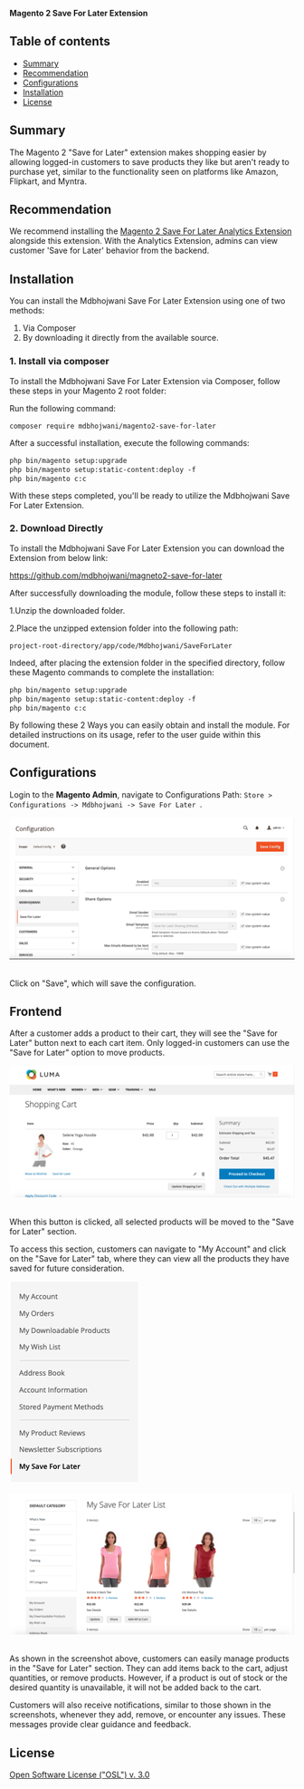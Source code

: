 <strong>Magento 2 Save For Later Extension</strong> 

## Table of contents

- [Summary](#summary)
- [Recommendation](#recommendation)
- [Configurations](#configurations)
- [Installation](#installation)
- [License](#license)

## Summary

The Magento 2 "Save for Later" extension makes shopping easier by allowing logged-in customers to save products they like but aren't ready to purchase yet, similar to the functionality seen on platforms like Amazon, Flipkart, and Myntra.

## Recommendation

We recommend installing the [Magento 2 Save For Later Analytics Extension](https://github.com/mdbhojwani/magento2-save-for-later-analytics) alongside this extension. With the Analytics Extension, admins can view customer 'Save for Later' behavior from the backend.

## Installation

You can install the Mdbhojwani Save For Later Extension using one of two methods:
 1. Via Composer 
 2. By downloading it directly from the available source.
 
### 1. Install via composer

To install the Mdbhojwani Save For Later Extension via Composer, follow these steps in  your Magento 2 root folder:

Run the following command:
```shell
composer require mdbhojwani/magento2-save-for-later
```
After a successful installation, execute the following commands:

```shell
php bin/magento setup:upgrade
php bin/magento setup:static-content:deploy -f
php bin/magento c:c
```

With these steps completed, you'll be ready to utilize the Mdbhojwani Save For Later Extension.

### 2. Download Directly

To install the Mdbhojwani Save For Later Extension you can download the Extension from below link:

https://github.com/mdbhojwani/magneto2-save-for-later

After successfully downloading the module, follow these steps to install it:

1.Unzip the downloaded folder.

2.Place the unzipped extension folder into the following path:

```shell
project-root-directory/app/code/Mdbhojwani/SaveForLater
```

Indeed, after placing the extension folder in the specified directory, follow these Magento commands to complete the installation:
```shell
php bin/magento setup:upgrade
php bin/magento setup:static-content:deploy -f
php bin/magento c:c
```

By following these 2 Ways you can easily obtain and install the module. For detailed instructions on its usage, refer to the user guide within this document.


## Configurations

Login to the **Magento Admin**, navigate to Configurations
Path: `Store > Configurations -> Mdbhojwani -> Save For Later `.

<div>
    <img src="./media/1.png" alt="Admin Configurations">
</div><br/>

Click on "Save", which will save the configuration.


## Frontend 

After a customer adds a product to their cart, they will see the "Save for Later" button next to each cart item. Only logged-in customers can use the "Save for Later" option to move products.

<div>
    <img src="./media/2.png" alt="Save For Later Button">
</div><br/>

When this button is clicked, all selected products will be moved to the "Save for Later" section.

To access this section, customers can navigate to "My Account" and click on the "Save for Later" tab, where they can view all the products they have saved for future consideration.

<div>
    <img src="./media/3.png" alt="Save For Later Section">
</div><br/>

<div>
    <img src="./media/4.png" alt="Save For Later Section">
</div><br/>

As shown in the screenshot above, customers can easily manage products in the "Save for Later" section. They can add items back to the cart, adjust quantities, or remove products. However, if a product is out of stock or the desired quantity is unavailable, it will not be added back to the cart.

Customers will also receive notifications, similar to those shown in the screenshots, whenever they add, remove, or encounter any issues. These messages provide clear guidance and feedback.


## License

[Open Software License ("OSL") v. 3.0](https://opensource.org/license/osl-3-0-php)
